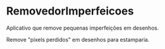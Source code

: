 # RemovedorImperfeicoes
Aplicativo que remove pequenas imperfeições em desenhos.

Remove "pixels perdidos" em desenhos para estamparia.
